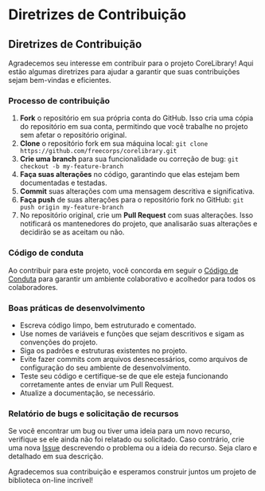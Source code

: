 # Diretrizes de Contribuição

## Diretrizes de Contribuição

Agradecemos seu interesse em contribuir para o projeto CoreLibrary! Aqui estão algumas diretrizes para ajudar a garantir que suas contribuições sejam bem-vindas e eficientes.

### Processo de contribuição

1. **Fork** o repositório em sua própria conta do GitHub. Isso cria uma cópia do repositório em sua conta, permitindo que você trabalhe no projeto sem afetar o repositório original.
2. **Clone** o repositório fork em sua máquina local: `git clone https://github.com/freecorps/corelibrary.git`
3. **Crie uma branch** para sua funcionalidade ou correção de bug: `git checkout -b my-feature-branch`
4. **Faça suas alterações** no código, garantindo que elas estejam bem documentadas e testadas.
5. **Commit** suas alterações com uma mensagem descritiva e significativa.
6. **Faça push** de suas alterações para o repositório fork no GitHub: `git push origin my-feature-branch`
7. No repositório original, crie um **Pull Request** com suas alterações. Isso notificará os mantenedores do projeto, que analisarão suas alterações e decidirão se as aceitam ou não.

### Código de conduta

Ao contribuir para este projeto, você concorda em seguir o [Código de Conduta](codigo-de-conduta.md) para garantir um ambiente colaborativo e acolhedor para todos os colaboradores.

### Boas práticas de desenvolvimento

* Escreva código limpo, bem estruturado e comentado.
* Use nomes de variáveis e funções que sejam descritivos e sigam as convenções do projeto.
* Siga os padrões e estruturas existentes no projeto.
* Evite fazer commits com arquivos desnecessários, como arquivos de configuração do seu ambiente de desenvolvimento.
* Teste seu código e certifique-se de que ele esteja funcionando corretamente antes de enviar um Pull Request.
* Atualize a documentação, se necessário.

### Relatório de bugs e solicitação de recursos

Se você encontrar um bug ou tiver uma ideia para um novo recurso, verifique se ele ainda não foi relatado ou solicitado. Caso contrário, crie uma nova [Issue](https://github.com/freecorps/corelibrary/issues) descrevendo o problema ou a ideia do recurso. Seja claro e detalhado em sua descrição.

Agradecemos sua contribuição e esperamos construir juntos um projeto de biblioteca on-line incrível!
